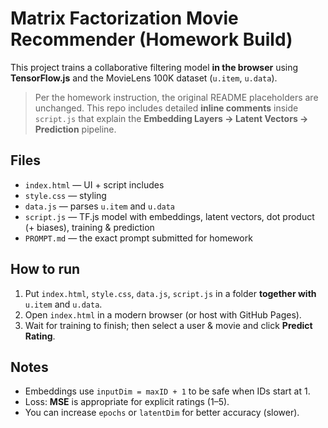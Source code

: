 # Matrix Factorization Movie Recommender (Homework Build)

This project trains a collaborative filtering model **in the browser** using **TensorFlow.js** and the MovieLens 100K dataset (`u.item`, `u.data`).

> Per the homework instruction, the original README placeholders are unchanged. This repo includes detailed **inline comments** inside `script.js` that explain the **Embedding Layers → Latent Vectors → Prediction** pipeline.

## Files
- `index.html` — UI + script includes
- `style.css` — styling
- `data.js` — parses `u.item` and `u.data`
- `script.js` — TF.js model with embeddings, latent vectors, dot product (+ biases), training & prediction
- `PROMPT.md` — the exact prompt submitted for homework

## How to run
1. Put `index.html`, `style.css`, `data.js`, `script.js` in a folder **together with** `u.item` and `u.data`.
2. Open `index.html` in a modern browser (or host with GitHub Pages).
3. Wait for training to finish; then select a user & movie and click **Predict Rating**.

## Notes
- Embeddings use `inputDim = maxID + 1` to be safe when IDs start at 1.
- Loss: **MSE** is appropriate for explicit ratings (1–5).
- You can increase `epochs` or `latentDim` for better accuracy (slower).
